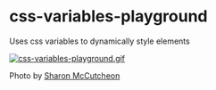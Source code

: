 # css-variables-playground

Uses css variables to dynamically style elements

[![css-variables-playground.gif](https://s3.gifyu.com/images/css-variables-playground.gif)](https://gifyu.com/image/E89u)

Photo by [Sharon McCutcheon](https://unsplash.com/@sharonmccutcheon)
